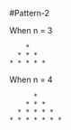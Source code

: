 #Pattern-2

When n = 3
```text
    *
  * * *
* * * * *

```

When n = 4
```text
      *
    * * *
  * * * * *
* * * * * * *
```